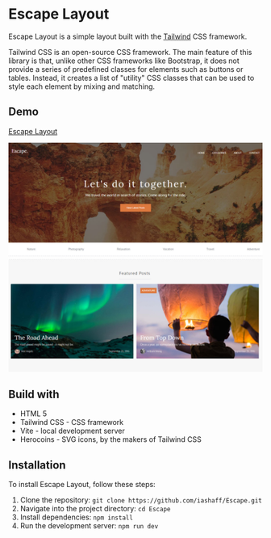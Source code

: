 # Escape Layout

Escape Layout is a simple layout built with the [Tailwind](https://tailwindcss.com/) CSS framework.

Tailwind CSS is an open-source CSS framework. The main feature of this library is that, unlike other CSS frameworks like Bootstrap, it does not provide a series of predefined classes for elements such as buttons or tables. Instead, it creates a list of "utility" CSS classes that can be used to style each element by mixing and matching.


## Demo

[Escape Layout](https://iashaff.github.io/Escape/)

![Top of the page](https://raw.githubusercontent.com/iashaff/Video-for-web/master/escape-1page.jpg)
![Middle of the page](https://raw.githubusercontent.com/iashaff/Video-for-web/master/escape-2page.jpg)


## Build with

- HTML 5
- Tailwind CSS - CSS framework
- Vite - local development server
- Herocoins - SVG icons, by the makers of Tailwind CSS

## Installation

To install Escape Layout, follow these steps:
1. Clone the repository: `git clone https://github.com/iashaff/Escape.git`
2. Navigate into the project directory: `cd Escape`
3. Install dependencies: `npm install`
4. Run the development server: `npm run dev`